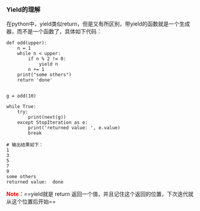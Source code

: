 ### Yield的理解

在python中，yield类似return，但是又有所区别，带yield的函数就是一个生成器，而不是一个函数了，具体如下代码：

```shell
def odd(upper):
    n = 1
    while n < upper:
        if n % 2 != 0:
            yield n
        n += 1
    print("some others")
    return 'done'


g = odd(10)

while True:
    try:
        print(next(g))
    except StopIteration as e:
        print('returned value: ', e.value)
        break
        
# 输出结果如下：
1
3
5
7
9
some others
returned value:  done
```



**<font color=red>Note：</font>**==yield就是 return 返回一个值，并且记住这个返回的位置，下次迭代就从这个位置后开始==

